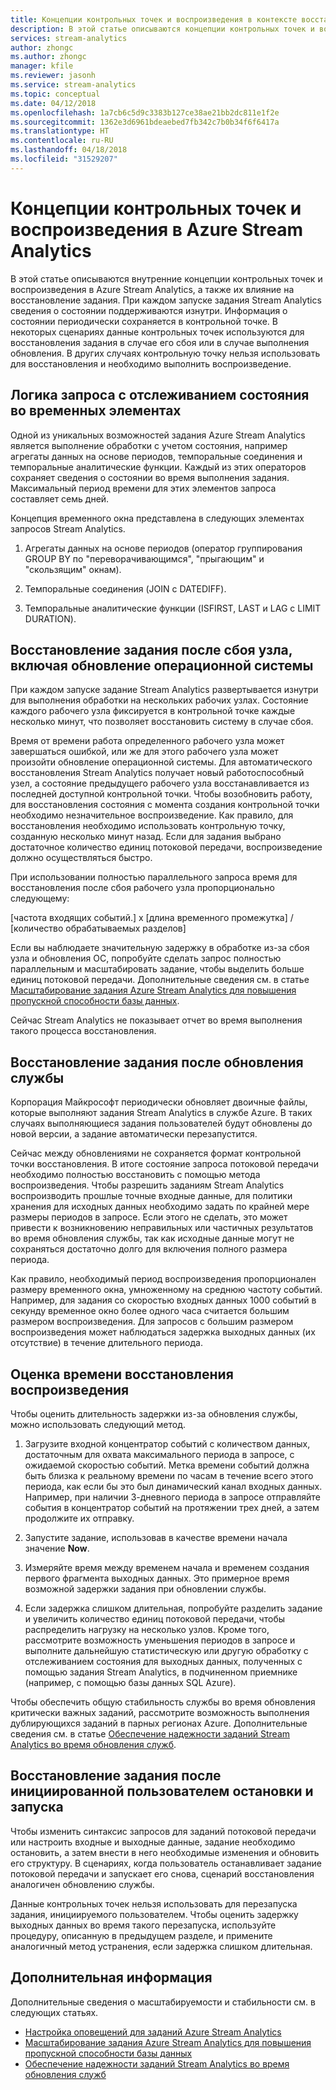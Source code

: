 ```yaml
---
title: Концепции контрольных точек и воспроизведения в контексте восстановления заданий в Azure Stream Analytics
description: В этой статье описываются концепции контрольных точек и воспроизведения в контексте восстановления заданий в Azure Stream Analytics.
services: stream-analytics
author: zhongc
ms.author: zhongc
manager: kfile
ms.reviewer: jasonh
ms.service: stream-analytics
ms.topic: conceptual
ms.date: 04/12/2018
ms.openlocfilehash: 1a7cb6c5d9c3383b127ce38ae21bb2dc811e1f2e
ms.sourcegitcommit: 1362e3d6961bdeaebed7fb342c7b0b34f6f6417a
ms.translationtype: HT
ms.contentlocale: ru-RU
ms.lasthandoff: 04/18/2018
ms.locfileid: "31529207"
---
```

# <a name="checkpoint-and-replay-concepts-in-azure-stream-analytics-jobs"></a>Концепции контрольных точек и воспроизведения в Azure Stream Analytics
В этой статье описываются внутренние концепции контрольных точек и воспроизведения в Azure Stream Analytics, а также их влияние на восстановление задания. При каждом запуске задания Stream Analytics сведения о состоянии поддерживаются изнутри. Информация о состоянии периодически сохраняется в контрольной точке. В некоторых сценариях данные контрольных точек используются для восстановления задания в случае его сбоя или в случае выполнения обновления. В других случаях контрольную точку нельзя использовать для восстановления и необходимо выполнить воспроизведение.

## <a name="stateful-query-logic-in-temporal-elements"></a>Логика запроса с отслеживанием состояния во временных элементах
Одной из уникальных возможностей задания Azure Stream Analytics является выполнение обработки с учетом состояния, например агрегаты данных на основе периодов, темпоральные соединения и темпоральные аналитические функции. Каждый из этих операторов сохраняет сведения о состоянии во время выполнения задания. Максимальный период времени для этих элементов запроса составляет семь дней. 

Концепция временного окна представлена в следующих элементах запросов Stream Analytics.
1. Агрегаты данных на основе периодов (оператор группирования GROUP BY по "переворачивающимся", "прыгающим" и "скользящим" окнам).

2. Темпоральные соединения (JOIN с DATEDIFF).

3. Темпоральные аналитические функции (ISFIRST, LAST и LAG с LIMIT DURATION).


## <a name="job-recovery-from-node-failure-including-os-upgrade"></a>Восстановление задания после сбоя узла, включая обновление операционной системы
При каждом запуске задание Stream Analytics развертывается изнутри для выполнения обработки на нескольких рабочих узлах. Состояние каждого рабочего узла фиксируется в контрольной точке каждые несколько минут, что позволяет восстановить систему в случае сбоя.

Время от времени работа определенного рабочего узла может завершаться ошибкой, или же для этого рабочего узла может произойти обновление операционной системы. Для автоматического восстановления Stream Analytics получает новый работоспособный узел, а состояние предыдущего рабочего узла восстанавливается из последней доступной контрольной точки. Чтобы возобновить работу, для восстановления состояния с момента создания контрольной точки необходимо незначительное воспроизведение. Как правило, для восстановления необходимо использовать контрольную точку, созданную несколько минут назад. Если для задания выбрано достаточное количество единиц потоковой передачи, воспроизведение должно осуществляться быстро. 

При использовании полностью параллельного запроса время для восстановления после сбоя рабочего узла пропорционально следующему:

[частота входящих событий.] x [длина временного промежутка] / [количество обрабатываемых разделов]

Если вы наблюдаете значительную задержку в обработке из-за сбоя узла и обновления ОС, попробуйте сделать запрос полностью параллельным и масштабировать задание, чтобы выделить больше единиц потоковой передачи. Дополнительные сведения см. в статье [Масштабирование задания Azure Stream Analytics для повышения пропускной способности базы данных](stream-analytics-scale-jobs.md).

Сейчас Stream Analytics не показывает отчет во время выполнения такого процесса восстановления.

## <a name="job-recovery-from-a-service-upgrade"></a>Восстановление задания после обновления службы 
Корпорация Майкрософт периодически обновляет двоичные файлы, которые выполняют задания Stream Analytics в службе Azure. В таких случаях выполняющиеся задания пользователей будут обновлены до новой версии, а задание автоматически перезапустится. 

Сейчас между обновлениями не сохраняется формат контрольной точки восстановления. В итоге состояние запроса потоковой передачи необходимо полностью восстановить с помощью метода воспроизведения. Чтобы разрешить заданиям Stream Analytics воспроизводить прошлые точные входные данные, для политики хранения для исходных данных необходимо задать по крайней мере размеры периодов в запросе. Если этого не сделать, это может привести к возникновению неправильных или частичных результатов во время обновления службы, так как исходные данные могут не сохраняться достаточно долго для включения полного размера периода.

Как правило, необходимый период воспроизведения пропорционален размеру временного окна, умноженному на среднюю частоту событий. Например, для задания со скоростью входных данных 1000 событий в секунду временное окно более одного часа считается большим размером воспроизведения. Для запросов с большим размером воспроизведения может наблюдаться задержка выходных данных (их отсутствие) в течение длительного периода. 

## <a name="estimate-replay-catch-up-time"></a>Оценка времени восстановления воспроизведения
Чтобы оценить длительность задержки из-за обновления службы, можно использовать следующий метод.

1. Загрузите входной концентратор событий с количеством данных, достаточным для охвата максимального периода в запросе, с ожидаемой скоростью событий. Метка времени событий должна быть близка к реальному времени по часам в течение всего этого периода, как если бы это был динамический канал входных данных. Например, при наличии 3-дневного периода в запросе отправляйте события в концентратор событий на протяжении трех дней, а затем продолжите их отправку. 

2. Запустите задание, использовав в качестве времени начала значение **Now**. 

3. Измеряйте время между временем начала и временем создания первого фрагмента выходных данных. Это примерное время возможной задержки задания при обновлении службы.

4. Если задержка слишком длительная, попробуйте разделить задание и увеличить количество единиц потоковой передачи, чтобы распределить нагрузку на несколько узлов. Кроме того, рассмотрите возможность уменьшения периодов в запросе и выполните дальнейшую статистическую или другую обработку с отслеживанием состояния для выходных данных, полученных с помощью задания Stream Analytics, в подчиненном приемнике (например, с помощью базы данных SQL Azure).

Чтобы обеспечить общую стабильность службы во время обновления критически важных заданий, рассмотрите возможность выполнения дублирующихся заданий в парных регионах Azure. Дополнительные сведения см. в статье [Обеспечение надежности заданий Stream Analytics во время обновления служб](stream-analytics-job-reliability.md).

## <a name="job-recovery-from-a-user-initiated-stop-and-start"></a>Восстановление задания после инициированной пользователем остановки и запуска
Чтобы изменить синтаксис запросов для заданий потоковой передачи или настроить входные и выходные данные, задание необходимо остановить, а затем внести в него необходимые изменения и обновить его структуру. В сценариях, когда пользователь останавливает задание потоковой передачи и запускает его снова, сценарий восстановления аналогичен обновлению службы. 

Данные контрольных точек нельзя использовать для перезапуска задания, инициируемого пользователем. Чтобы оценить задержку выходных данных во время такого перезапуска, используйте процедуру, описанную в предыдущем разделе, и примените аналогичный метод устранения, если задержка слишком длительная.

## <a name="next-steps"></a>Дополнительная информация
Дополнительные сведения о масштабируемости и стабильности см. в следующих статьях.
- [Настройка оповещений для заданий Azure Stream Analytics](stream-analytics-set-up-alerts.md)
- [Масштабирование задания Azure Stream Analytics для повышения пропускной способности базы данных](stream-analytics-scale-jobs.md)
- [Обеспечение надежности заданий Stream Analytics во время обновления служб](stream-analytics-job-reliability.md)
